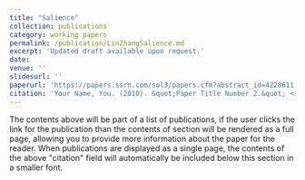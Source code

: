 ```yaml
---
title: "Salience"
collection: publications
category: working papers
permalink: /publication/LinZhangSalience.md
excerpt: 'Updated draft available upon request.'
date: 
venue: ''
slidesurl: ''
paperurl: 'https://papers.ssrn.com/sol3/papers.cfm?abstract_id=4228611'
citation: 'Your Name, You. (2010). &quot;Paper Title Number 2.&quot; <i>Journal 1</i>. 1(2).'
---
```


The contents above will be part of a list of publications, if the user clicks the link for the publication than the contents of section will be rendered as a full page, allowing you to provide more information about the paper for the reader. When publications are displayed as a single page, the contents of the above "citation" field will automatically be included below this section in a smaller font.
